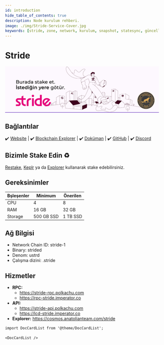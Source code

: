 ```yaml
---
id: introduction
hide_table_of_contents: true
description: Node kurulum rehberi.
image: ./img/Stride-Service-Cover.jpg
keywords: [stride, zone, network, kurulum, snapshot, statesync, güncelleme]
---
```

# Stride

![Stride](./img/Stride-Service.jpg)

## Bağlantılar
 ✔️ [Website](https://www.stride.zone/) |
 ✔️ [Blockchain Explorer](https://cosmos.anatolianteam.com/stride) |
 ✔️ [Doküman](https://docs.stride.zone/) |
 ✔️ [GitHub](https://github.com/Stride-Labs/stride) |
 ✔️ [Discord](https://discord.gg/stride-zone)


## Bizimle Stake Edin ♻️
[Restake](https://restake.anatolianteam.com/stride/stridevaloper1ehmnl9jdf2hnj78va888gtpz9e3d4g4ll3wthh), [Keplr](https://wallet.keplr.app/?tab=staking&modal=validator&chain=stride-1&validator_address=stridevaloper1ehmnl9jdf2hnj78va888gtpz9e3d4g4ll3wthh) ya da [Explorer](https://cosmos.anatolianteam.com/stride/staking/stridevaloper1ehmnl9jdf2hnj78va888gtpz9e3d4g4ll3wthh) kullanarak  stake edebilirsiniz.

## Gereksinimler

| Bşleşenler | Minimum | **Önerilen** |
| ------------ | ------------ | ------------ |
| CPU |	4 | 8 |
| RAM	| 16 GB | 32 GB |
| Storage	| 500 GB SSD | 1 TB SSD | 

## Ağ Bilgisi 
* Network Chain ID: stride-1
* Binary: strided
* Denom: ustrd
* Çalışma dizini: .stride

## Hizmetler
* **RPC:**
    * https://stride-rpc.polkachu.com
    * https://rpc-stride.imperator.co
* **API:**
    * https://stride-api.polkachu.com
    * https://lcd-stride.imperator.co
* **Explorer:** https://cosmos.anatolianteam.com/stride


```mdx-code-block
import DocCardList from '@theme/DocCardList';

<DocCardList />
```
